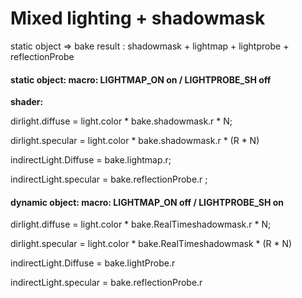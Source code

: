 # Mixed lighting + shadowmask

static object =&gt;  bake result : shadowmask +  lightmap + lightprobe + reflectionProbe

#### static object: macro: LIGHTMAP\_ON on / LIGHTPROBE\_SH off

**shader:**  

dirlight.diffuse =  light.color \* bake.shadowmask.r \* N; 

dirlight.specular =   light.color \* bake.shadowmask.r \* \(R \* N\)

indirectLight.Diffuse = bake.lightmap.r; 

indirectLight.specular = bake.reflectionProbe.r ;



#### dynamic object: macro: LIGHTMAP\_ON off / LIGHTPROBE\_SH on

dirlight.diffuse =  light.color \* bake.RealTimeshadowmask.r \* N; 

dirlight.specular =   light.color \* bake.RealTimeshadowmask \* \(R \* N\)

indirectLight.Diffuse = bake.lightProbe.r

indirectLight.specular = bake.reflectionProbe.r









